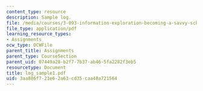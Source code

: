 ```yaml
---
content_type: resource
description: Sample log.
file: /media/courses/3-093-information-exploration-becoming-a-savvy-scholar-fall-2006/3aa886f721e62a63cd35caa48a721564_log_sample1.pdf
file_type: application/pdf
learning_resource_types:
- Assignments
ocw_type: OCWFile
parent_title: Assignments
parent_type: CourseSection
parent_uid: 07449a28-b2f7-7b37-ab46-5fa2282f3eb5
resourcetype: Document
title: log_sample1.pdf
uid: 3aa886f7-21e6-2a63-cd35-caa48a721564
---
```

